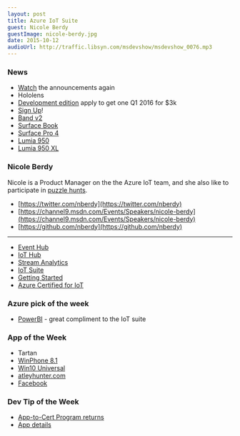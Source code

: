 ```yaml
---
layout: post
title: Azure IoT Suite
guest: Nicole Berdy
guestImage: nicole-berdy.jpg
date: 2015-10-12
audioUrl: http://traffic.libsyn.com/msdevshow/msdevshow_0076.mp3
---
```


### News

 - [Watch](http://www.microsoft.com/october2015event/en-us/live-event) the announcements again
 - Hololens
  - [Development edition](http://www.microsoft.com/microsoft-hololens/en-us/development-edition) apply to get one Q1 2016 for $3k
 - [Sign Up](https://holotechinfo.com/)!
 - [Band v2](http://www.microsoft.com/microsoft-band/en-us/features)
 - [Surface Book](https://www.microsoft.com/surface/en-us/devices/surface-book)
 - [Surface Pro 4](https://www.microsoft.com/surface/en-us/devices/surface-pro-4)
 - [Lumia 950](http://www.microsoft.com/en-us/mobile/phone/lumia950/)
 - [Lumia 950 XL](http://www.microsoft.com/en-us/mobile/phone/lumia950-xl/)

### Nicole Berdy

Nicole is a Product Manager on the the Azure IoT team, and she also like to participate in [puzzle hunts](https://en.wikipedia.org/wiki/Puzzlehunt).
 
 - [https://twitter.com/nberdy](https://twitter.com/nberdy)
 - [https://channel9.msdn.com/Events/Speakers/nicole-berdy](https://channel9.msdn.com/Events/Speakers/nicole-berdy)
 - [https://github.com/nberdy](https://github.com/nberdy)

-----------------------------------------------

 - [Event Hub](https://azure.microsoft.com/en-us/services/event-hubs/)
 - [IoT Hub](https://azure.microsoft.com/en-us/services/iot-hub/)
 - [Stream Analytics](https://azure.microsoft.com/en-us/services/stream-analytics/)
 - [IoT Suite](https://azure.microsoft.com/en-us/solutions/iot/)
  - [Getting Started](http://www.microsoft.com/en-us/server-cloud/internet-of-things/getting-started.aspx)
 - [Azure Certified for IoT](https://azure.microsoft.com/en-us/marketplace/certified-iot-program/)

### Azure pick of the week
 - [PowerBI](https://powerbi.microsoft.com/en-us/) - great compliment to the IoT suite

### App of the Week
 - Tartan
  - [WinPhone 8.1](http://windowsphone.com/s?appid=e125b02e-2ac5-4756-a41d-d2e873cd6a76)
  - [Win10 Universal](https://www.microsoft.com/en-us/store/apps/tartan/9nblggh1p7rh)
  - [atleyhunter.com](http://www.atleyhunter.com/)
  - [Facebook](https://www.facebook.com/Tartan-864514450311873/timeline/)

### Dev Tip of the Week

 - [App-to-Cert Program returns](https://borntolearn.mslearn.net/b/weblog/archive/2015/09/29/apptocert-program-returns)
  - [App details](https://rewards.msdn.microsoft.com/Challenge/8930c9f1-2f41-4b59-9e67-acc404a3606f)